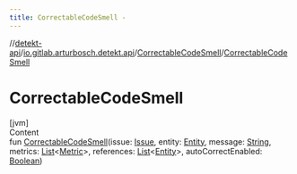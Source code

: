 ```yaml
---
title: CorrectableCodeSmell -
---
```

//[detekt-api](../../index.md)/[io.gitlab.arturbosch.detekt.api](../index.md)/[CorrectableCodeSmell](index.md)/[CorrectableCodeSmell](-correctable-code-smell.md)



# CorrectableCodeSmell  
[jvm]  
Content  
fun [CorrectableCodeSmell](-correctable-code-smell.md)(issue: [Issue](../-issue/index.md), entity: [Entity](../-entity/index.md), message: [String](https://kotlinlang.org/api/latest/jvm/stdlib/kotlin/-string/index.html), metrics: [List](https://kotlinlang.org/api/latest/jvm/stdlib/kotlin.collections/-list/index.html)<[Metric](../-metric/index.md)>, references: [List](https://kotlinlang.org/api/latest/jvm/stdlib/kotlin.collections/-list/index.html)<[Entity](../-entity/index.md)>, autoCorrectEnabled: [Boolean](https://kotlinlang.org/api/latest/jvm/stdlib/kotlin/-boolean/index.html))  



